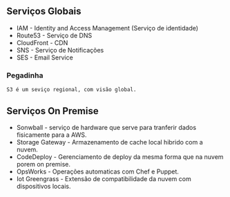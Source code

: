 ## Serviços Globais

* IAM - Identity and Access Management (Serviço de identidade)
* Route53 - Serviço de DNS
* CloudFront - CDN
* SNS - Serviço de Notificações
* SES - Email Service

### Pegadinha
    S3 é um seviço regional, com visão global. 

## Serviços On Premise

* Sonwball - serviço de hardware que serve para tranferir dados fisicamente para a AWS.
* Storage Gateway - Armazenamento de cache local hibrido com a nuvem.
* CodeDeploy - Gerenciamento de deploy da mesma forma que na nuvem porem on premise.
* OpsWorks - Operações automaticas com Chef e Puppet.
* Iot Greengrass - Extensão de compatibilidade da nuvem com dispositivos locais. 
